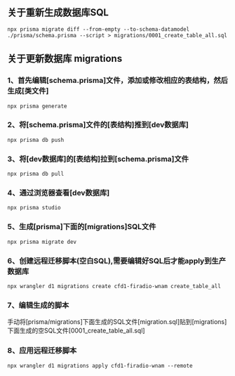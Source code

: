 
## 关于重新生成数据库SQL
```
npx prisma migrate diff --from-empty --to-schema-datamodel ./prisma/schema.prisma --script > migrations/0001_create_table_all.sql
```

## 关于更新数据库 migrations

### 1、首先编辑[schema.prisma]文件，添加或修改相应的表结构，然后生成[类文件]
```
npx prisma generate
```

### 2、将[schema.prisma]文件的[表结构]推到[dev数据库]
```
npx prisma db push
```

### 3、将[dev数据库]的[表结构]拉到[schema.prisma]文件
```
npx prisma db pull
```

### 4、通过浏览器查看[dev数据库]
```
npx prisma studio
```

### 5、生成[prisma]下面的[migrations]SQL文件
```
npx prisma migrate dev
```

### 6、创建远程迁移脚本(空白SQL),需要编辑好SQL后才能apply到生产数据库
```
npx wrangler d1 migrations create cfd1-firadio-wnam create_table_all
```

### 7、编辑生成的脚本
手动将[prisma/migrations]下面生成的SQL文件[migration.sql]贴到[migrations]下面生成的空SQL文件[0001_create_table_all.sql]

### 8、应用远程迁移脚本
```
npx wrangler d1 migrations apply cfd1-firadio-wnam --remote
```
